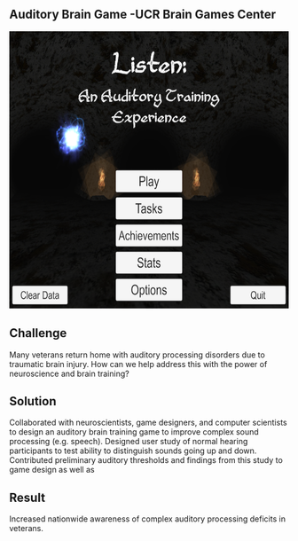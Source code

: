 ## Auditory Brain Game -UCR Brain Games Center ##

<img src="https://github.com/ddavis-100/UX_Portfolio/blob/master/images/AudBrainGame.jpg" width="700" height="500">

## Challenge
Many veterans return home with auditory processing disorders due to traumatic brain injury. How can we help address this with the power of neuroscience and brain training?

## Solution

Collaborated with neuroscientists, game designers, and computer scientists to design an auditory brain training game to improve complex sound processing (e.g. speech). Designed user study of normal hearing participants to test ability to distinguish sounds going up and down. Contributed preliminary auditory thresholds and findings from this study to game design as well as 

## Result

Increased nationwide awareness of complex auditory processing deficits in veterans. 


